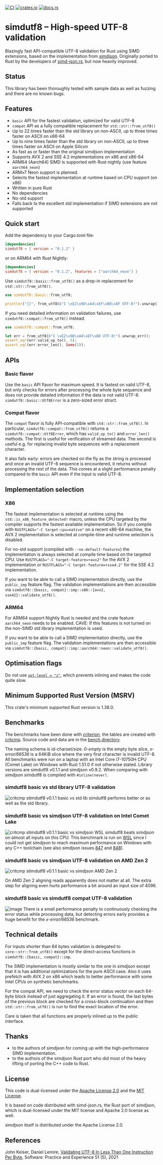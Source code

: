 [![CI](https://github.com/rusticstuff/simdutf8/actions/workflows/ci.yml/badge.svg)](https://github.com/rusticstuff/simdutf8/actions/workflows/ci.yml)
[![crates.io](https://img.shields.io/crates/v/simdutf8.svg)](https://crates.io/crates/simdutf8)
[![docs.rs](https://docs.rs/simdutf8/badge.svg)](https://docs.rs/simdutf8)

# simdutf8 – High-speed UTF-8 validation

Blazingly fast API-compatible UTF-8 validation for Rust using SIMD extensions, based on the implementation from
[simdjson](https://github.com/simdjson/simdjson). Originally ported to Rust by the developers of [simd-json.rs](https://simd-json.rs), but now heavily improved.

## Status
This library has been thoroughly tested with sample data as well as fuzzing and there are no known bugs.

## Features
* `basic` API for the fastest validation, optimized for valid UTF-8
* `compat` API as a fully compatible replacement for `std::str::from_utf8()`
* Up to 22 times faster than the std library on non-ASCII, up to three times faster on ASCII on x86-64
* Up to nine times faster than the std library on non-ASCII, up to three times faster on ASCII on Apple Silicon
* As fast as or faster than the original simdjson implementation
* Supports AVX 2 and SSE 4.2 implementations on x86 and x86-64
* ARM64 (Aarch64) SIMD is supported with Rust nightly (use feature `aarch64_neon`)
* ARMv7 Neon support is planned.
* Selects the fastest implementation at runtime based on CPU support (on x86)
* Written in pure Rust
* No dependencies
* No-std support
* Falls back to the excellent std implementation if SIMD extensions are not supported

## Quick start
Add the dependency to your Cargo.toml file:
```toml
[dependencies]
simdutf8 = { version = "0.1.2" }
```
or on ARM64 with Rust Nightly:
```toml
[dependencies]
simdutf8 = { version = "0.1.2", features = ["aarch64_neon"] }
```

Use `simdutf8::basic::from_utf8()` as a drop-in replacement for `std::str::from_utf8()`.

```rust
use simdutf8::basic::from_utf8;

println!("{}", from_utf8(b"I \xE2\x9D\xA4\xEF\xB8\x8F UTF-8!").unwrap());
```

If you need detailed information on validation failures, use `simdutf8::compat::from_utf8()`
instead.

```rust
use simdutf8::compat::from_utf8;

let err = from_utf8(b"I \xE2\x9D\xA4\xEF\xB8 UTF-8!").unwrap_err();
assert_eq!(err.valid_up_to(), 5);
assert_eq!(err.error_len(), Some(2));
```

## APIs

### Basic flavor
Use the `basic` API flavor for maximum speed. It is fastest on valid UTF-8, but only checks
for errors after processing the whole byte sequence and does not provide detailed information if the data
is not valid UTF-8. `simdutf8::basic::Utf8Error` is a zero-sized error struct.

### Compat flavor
The `compat` flavor is fully API-compatible with `std::str::from_utf8()`. In particular, `simdutf8::compat::from_utf8()`
returns a `simdutf8::compat::Utf8Error`, which has `valid_up_to()` and `error_len()` methods. The first is useful for
verification of streamed data. The second is useful e.g. for replacing invalid byte sequences with a replacement character.

It also fails early: errors are checked on the fly as the string is processed and once
an invalid UTF-8 sequence is encountered, it returns without processing the rest of the data.
This comes at a slight performance penalty compared to the `basic` API even if the input is valid UTF-8.

## Implementation selection

### X86
The fastest implementation is selected at runtime using the `std::is_x86_feature_detected!` macro, unless the CPU
targeted by the compiler supports the fastest available implementation.
So if you compile with `RUSTFLAGS="-C target-cpu=native"` on a recent x86-64 machine, the AVX 2 implementation is selected at
compile-time and runtime selection is disabled.

For no-std support (compiled with `--no-default-features`) the implementation is always selected at compile time based on
the targeted CPU. Use `RUSTFLAGS="-C target-feature=+avx2"` for the AVX 2 implementation or `RUSTFLAGS="-C target-feature=+sse4.2"`
for the SSE 4.2 implementation.

If you want to be able to call a SIMD implementation directly, use the `public_imp` feature flag. The validation
implementations are then accessible via `simdutf8::{basic, compat}::imp::x86::{avx2, sse42}::validate_utf8()`.

### ARM64
For ARM64 support Nightly Rust is needed and the crate feature `aarch64_neon` needs to be enabled. CAVE: If this features is
not turned on the non-SIMD std library implementation is used.

If you want to be able to call a SIMD implementation directly, use the `public_imp` feature flag. The validation implementations 
are then accessible via `simdutf8::{basic, compat}::imp::aarch64::neon::validate_utf8()`.

## Optimisation flags
Do not use [`opt-level = "z"`](https://doc.rust-lang.org/cargo/reference/profiles.html), which prevents inlining and makes
the code quite slow.

## Minimum Supported Rust Version (MSRV)
This crate's minimum supported Rust version is 1.38.0.

## Benchmarks
The benchmarks have been done with [criterion](https://bheisler.github.io/criterion.rs/book/index.html), the tables
are created with [critcmp](https://github.com/BurntSushi/critcmp). Source code and data are in the
[bench directory](https://github.com/rusticstuff/simdutf8/tree/main/bench).

The naming schema is id-charset/size. _0-empty_ is the empty byte slice, _x-error/66536_ is a 64KiB slice where the very
first character is invalid UTF-8. All benchmarks were run on a laptop with an Intel Core i7-10750H CPU (Comet Lake) on
Windows with Rust 1.51.0 if not otherwise stated. Library versions are simdutf8 v0.1.1 and simdjson v0.9.2. When comparing
with simdjson simdutf8 is compiled with `#inline(never)`.

### simdutf8 basic vs std library UTF-8 validation
![critcmp stimdutf8 v0.1.1 basic vs std lib](https://user-images.githubusercontent.com/3736990/116121179-a8271f80-a6c0-11eb-9b2b-6233c3c824f2.png)
simdutf8 performs better or as well as the std library.

### simdutf8 basic vs simdjson UTF-8 validation on Intel Comet Lake
![critcmp stimdutf8 v0.1.1 basic vs simdjson WSL](https://user-images.githubusercontent.com/3736990/116121748-38656480-a6c1-11eb-8cb4-385c7516a46a.png)
simdutf8 beats simdjson on almost all inputs on this CPU. This benchmark is run on
[WSL](https://docs.microsoft.com/en-us/windows/wsl/install-win10)
since I could not get simdjson to reach maximum performance on Windows with any C++ toolchain (see also simdjson issues
[847](https://github.com/simdjson/simdjson/issues/847) and [848](https://github.com/simdjson/simdjson/issues/848)).

### simdutf8 basic vs simdjson UTF-8 validation on AMD Zen 2
![critcmp stimdutf8 v0.1.1 basic vs simdjson AMD Zen 2](https://user-images.githubusercontent.com/3736990/116122729-731bcc80-a6c2-11eb-82a5-6e297778a1c4.png)

On AMD Zen 2 aligning reads apparently does not matter at all. The extra step for aligning even hurts performance a bit around
an input size of 4096.

### simdutf8 basic vs simdutf8 compat UTF-8 validation
![image](https://user-images.githubusercontent.com/3736990/116122427-0dc7db80-a6c2-11eb-8434-f9879742d90d.png)
There is a small performance penalty to continuously checking the error status while processing data, but detecting
errors early provides a huge benefit for the _x-error/66536_ benchmark.

## Technical details
For inputs shorter than 64 bytes validation is delegated to `core::str::from_utf8()` except for the direct-access
functions in `simdutf8::{basic, compat}::imp`.

The SIMD implementation is mostly similar to the one in simdjson except that it is has additional optimizations
for the pure ASCII case. Also it uses prefetch with AVX 2 on x86 which leads to better performance with some Intel CPUs
on synthetic benchmarks.

For the compat API, we need to check the error status vector on each 64-byte block instead of just aggregating it. If an
error is found, the last bytes of the previous block are checked for a cross-block continuation and then
`std::str::from_utf8()` is run to find the exact location of the error.

Care is taken that all functions are properly inlined up to the public interface.

## Thanks
* to the authors of simdjson for coming up with the high-performance SIMD implementation.
* to the authors of the simdjson Rust port who did most of the heavy lifting of porting the C++ code to Rust.


## License
This code is dual-licensed under the [Apache License 2.0](https://www.apache.org/licenses/LICENSE-2.0.html) and the [MIT License](https://opensource.org/licenses/MIT).

It is based on code distributed with simd-json.rs, the Rust port of simdjson, which is dual-licensed under
the MIT license and Apache 2.0 license as well.

simdjson itself is distributed under the Apache License 2.0.

## References
John Keiser, Daniel Lemire, [Validating UTF-8 In Less Than One Instruction Per Byte](https://arxiv.org/abs/2010.03090), Software: Practice and Experience 51 (5), 2021
